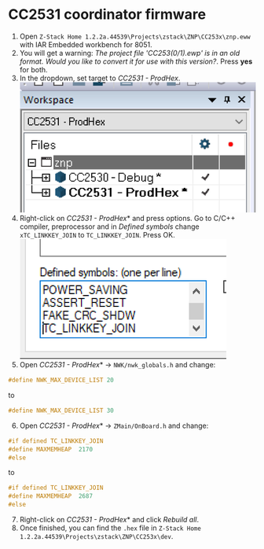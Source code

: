 # CC2531 coordinator firmware
1. Open `Z-Stack Home 1.2.2a.44539\Projects\zstack\ZNP\CC253x\znp.eww` with IAR Embedded workbench for 8051.
2. You will get a warning: *The project file 'CC253(0/1).ewp' is in an old format. Would you like to convert it for use with this version?*. Press **yes** for both.
3. In the dropdown, set target to *CC2531 - ProdHex*.
![Target](images/target.png)
4. Right-click on *CC2531 - ProdHex** and press options. Go to C/C++ compiler, preprocessor and in *Defined symbols* change `xTC_LINKKEY_JOIN` to  `TC_LINKKEY_JOIN`. Press OK.
![Symbols](images/symbols.png)
5. Open *CC2531 - ProdHex** -> `NWK/nwk_globals.h` and change:
```c
#define NWK_MAX_DEVICE_LIST 20
```
to
```c
#define NWK_MAX_DEVICE_LIST 30
```
6. Open *CC2531 - ProdHex** -> `ZMain/OnBoard.h` and change:
```c
#if defined TC_LINKKEY_JOIN
#define MAXMEMHEAP  2170
#else
```
to
```c
#if defined TC_LINKKEY_JOIN
#define MAXMEMHEAP  2687
#else
```
7. Right-click on *CC2531 - ProdHex** and click *Rebuild all*.
8. Once finished, you can find the `.hex` file in `Z-Stack Home 1.2.2a.44539\Projects\zstack\ZNP\CC253x\dev`.

